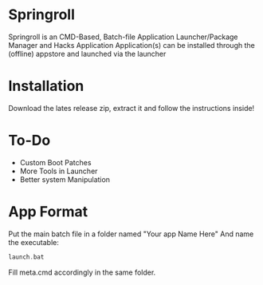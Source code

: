 # Springroll
Springroll is an CMD-Based, Batch-file Application Launcher/Package Manager and Hacks Application
Application(s) can be installed through the (offline) appstore and launched
via the launcher
# Installation
Download the lates release zip, extract it
and follow the instructions inside!
# To-Do
 - Custom Boot Patches
 - More Tools in Launcher
 - Better system Manipulation
# App Format
Put the main batch file in a folder named "Your app Name Here"
And name the executable:
```c
launch.bat
```
Fill meta.cmd accordingly in the same folder.
